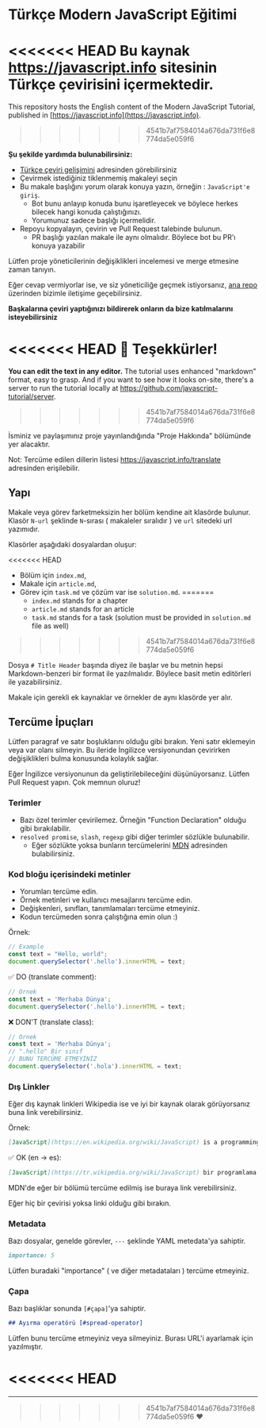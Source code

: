 # Türkçe Modern JavaScript Eğitimi

<<<<<<< HEAD
Bu kaynak <https://javascript.info> sitesinin Türkçe çevirisini içermektedir.
=======
This repository hosts the English content of the Modern JavaScript Tutorial, published in [https://javascript.info](https://javascript.info).
>>>>>>> 4541b7af7584014a676da731f6e8774da5e059f6

**Şu şekilde yardımda bulunabilirsiniz:**

- [Türkçe çeviri gelişimini](https://github.com/javascript-tutorial/tr.javascript.info/issues/1) adresinden görebilirsiniz
- Çevirmek istediğiniz tiklenmemiş makaleyi seçin
- Bu makale başlığını yorum olarak konuya yazın, örneğin : `JavaScript'e giriş`.
	- Bot bunu anlayıp konuda bunu işaretleyecek ve böylece herkes bilecek hangi konuda çalıştığınızı.
	- Yorumunuz sadece başlığı içermelidir.
- Repoyu kopyalayın, çevirin ve Pull Request talebinde bulunun.
	- PR başlığı yazılan makale ile aynı olmalıdır. Böylece bot bu PR'ı konuya yazabilir


Lütfen proje yöneticilerinin değişiklikleri incelemesi ve merge etmesine zaman tanıyın.

Eğer cevap vermiyorlar ise, ve siz yöneticiliğe geçmek istiyorsanız, [ana repo](https://github.com/javascript-tutorial/en.javascript.info/issues/new) üzerinden bizimle iletişime geçebilirsiniz.

**Başkalarına çeviri yaptığınızı bildirerek onların da bize katılmalarını isteyebilirsiniz**

<<<<<<< HEAD
🎉 Teşekkürler!
=======
**You can edit the text in any editor.** The tutorial uses enhanced "markdown" format, easy to grasp. And if you want to see how it looks on-site, there's a server to run the tutorial locally at <https://github.com/javascript-tutorial/server>.
>>>>>>> 4541b7af7584014a676da731f6e8774da5e059f6

İsminiz ve paylaşımınız proje yayınlandığında "Proje Hakkında" bölümünde yer alacaktır.

Not: Tercüme edilen dillerin listesi <https://javascript.info/translate> adresinden erişilebilir.

## Yapı

Makale veya görev farketmeksizin her bölüm kendine ait klasörde bulunur.
Klasör `N-url` şeklinde `N`-sırası ( makaleler sıralıdır ) ve `url` sitedeki url yazımıdır.

Klasörler aşağıdaki dosyalardan oluşur:

<<<<<<< HEAD
- Bölüm için `index.md`,
- Makale için `article.md`,
- Görev için `task.md` ve çözüm var ise `solution.md`.
=======
  - `index.md` stands for a chapter
  - `article.md` stands for an article
  - `task.md` stands for a task (solution must be provided in `solution.md` file as well)
>>>>>>> 4541b7af7584014a676da731f6e8774da5e059f6

Dosya `# Title Header` başında diyez ile başlar ve bu metnin hepsi Markdown-benzeri bir format ile yazılmalıdır. Böylece basit metin editörleri ile yazabilirsiniz.

Makale için gerekli ek kaynaklar ve örnekler de aynı klasörde yer alır.

## Tercüme İpuçları

Lütfen paragraf ve satır boşluklarını olduğu gibi bırakın. Yeni satır eklemeyin veya var olanı silmeyin. Bu ileride İngilizce versiyonundan çevirirken değişiklikleri bulma konusunda kolaylık sağlar.

Eğer İngilizce versiyonunun da geliştirilebileceğini düşünüyorsanız. Lütfen Pull Request yapın. Çok memnun oluruz!

### Terimler

- Bazı özel terimler çevirilemez. Örneğin "Function Declaration" olduğu gibi bırakılabilir.
- `resolved promise`, `slash`, `regexp` gibi diğer terimler sözlükle bulunabilir. 
    - Eğer sözlükte yoksa bunların tercümelerini [MDN](https://developer.mozilla.org/en-US/) adresinden bulabilirsiniz.

### Kod bloğu içerisindeki metinler

- Yorumları tercüme edin.
- Örnek metinleri ve kullanıcı mesajlarını tercüme edin.
- Değişkenleri, sınıfları, tanımlamaları tercüme etmeyiniz.
- Kodun tercümeden sonra çalıştığına emin olun :)

Örnek:

```js
// Example
const text = "Hello, world";
document.querySelector('.hello').innerHTML = text;
```

✅ DO (translate comment):

```js
// Örnek
const text = 'Merhaba Dünya';
document.querySelector('.hello').innerHTML = text;
```

❌ DON'T (translate class):

```js
// Örnek
const text = 'Merhaba Dünya';
// ".hello" Bir sınıf
// BUNU TERCÜME ETMEYİNİZ
document.querySelector('.hola').innerHTML = text;
```

### Dış Linkler

Eğer dış kaynak linkleri Wikipedia ise ve iyi bir kaynak olarak görüyorsanız buna link verebilirsiniz.

Örnek:

```md
[JavaScript](https://en.wikipedia.org/wiki/JavaScript) is a programming language.
```

✅ OK (en -> es):

```md
[JavaScript](https://tr.wikipedia.org/wiki/JavaScript) bir programlama dilidir.
```

MDN'de eğer bir bölümü tercüme edilmiş ise buraya link verebilirsiniz.

Eğer hiç bir çevirisi yoksa linki olduğu gibi bırakın.

### Metadata

Bazı dosyalar, genelde görevler, `---` şeklinde YAML metedata'ya sahiptir.

```md
importance: 5
```
Lütfen buradaki "importance" ( ve diğer metadataları ) tercüme etmeyiniz.

### Çapa

Bazı başlıklar sonunda `[#çapa]`'ya sahiptir.

```md
## Ayırma operatörü [#spread-operator]
```
Lütfen bunu tercüme etmeyiniz veya silmeyiniz. Burası URL'i ayarlamak için yazılmıştır.

<<<<<<< HEAD
=======
---  
>>>>>>> 4541b7af7584014a676da731f6e8774da5e059f6
♥  
